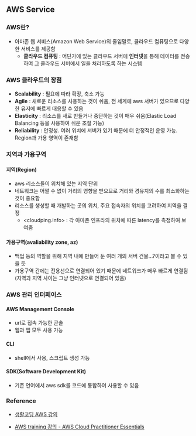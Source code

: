 ## AWS Service

### AWS란?
* 아마존 웹 서비스(Amazon Web Service)의 줄임말로, 클라우드 컴퓨팅으로 다양한 서비스를 제공함
    * **클라우드 컴퓨팅** : 어딘가에 있는 클라우드 서버에 **인터넷**을 통해 데이터를 전송하여 그 클라우드 서버에서 일을 처리하도록 하는 시스템

### AWS 클라우드의 장점
* **Scalability** : 필요에 따라 확장, 축소 가능
* **Agile** : 새로운 리소스를 사용하는 것이 쉬움, 전 세계에 aws 서버가 있으므로 다양한 유저에 빠르게 대응할 수 있음
* **Elasticity** : 리소스를 새로 만들거나 중단하는 것이 매우 쉬움(Elastic Load Balancing 등을 사용하여 쉬운 조절 가능)
* **Reliability** : 안정성. 여러 위치에 서버가 있기 때문에 더 안정적인 운영 가능. Region과 가용 영역이 존재함

### 지역과 가용구역
#### 지역(Region)
* aws 리소스들이 위치해 있는 지역 단위
* 네트워크는 어쩔 수 없이 거리의 영향을 받으므로 거리와 경유지의 수를 최소화하는 것이 중요함
* 리소스를 생성할 때 개발하는 곳의 위치, 주요 접속자의 위치를 고려하여 지역을 결정
    * <cloudping.info> : 각 아마존 인프라의 위치에 따른 latency를 측정하여 보여줌
#### 가용구역(avaliability zone, az)
* 백업 등의 역할을 위해 지역 내에 만들어 둔 여러 개의 서버 건물...?이라고 볼 수 있을 듯
* 가용구역 간에는 전용선으로 연결되어 있기 때문에 네트워크가 매우 빠르게 연결됨(지역과 지역 사이는 그냥 인터넷으로 연결되어 있음)

### AWS 관리 인터페이스
#### AWS Management Console
* url로 접속 가능한 콘솔
* 웹과 앱 모두 사용 가능
#### CLI
* shell에서 사용, 스크립트 생성 가능
#### SDK(Software Development Kit)
* 기존 언어에서 aws sdk를 코드에 통합하여 사용할 수 있음

### Reference
* [생활코딩 AWS 강의](https://www.youtube.com/watch?v=7ThkvfCKKQs&list=PLuHgQVnccGMC5AYnBg8ffg5utOLwEj4fZ)

* [AWS training 강의 - AWS Cloud Practitioner Essentials](https://www.aws.training/Details/Curriculum?id=32442)